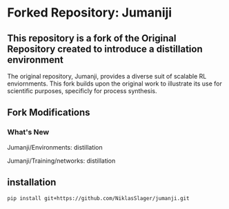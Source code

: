 # Forked Repository: Jumaniji
## This repository is a fork of the Original Repository created to introduce a distillation environment

The original repository, Jumanji, provides a diverse suit of scalable RL enviornments. This fork builds upon the original work to illustrate its use for scientific purposes, specificly for process synthesis.

## Fork Modifications
### What's New
Jumanji/Environments: distillation

Jumanji/Training/networks: distillation

## installation
```bash
pip install git+https://github.com/NiklasSlager/jumanji.git
```


